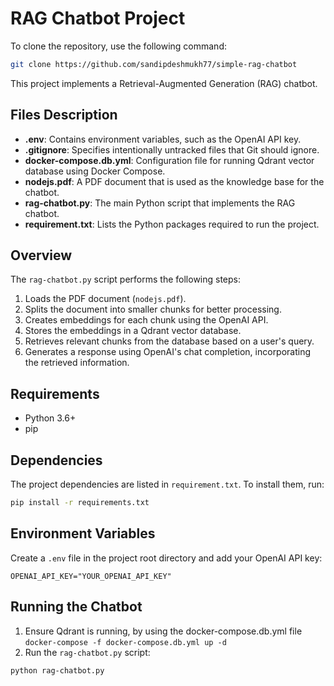 # RAG Chatbot Project

To clone the repository, use the following command:

```bash
git clone https://github.com/sandipdeshmukh77/simple-rag-chatbot
```

This project implements a Retrieval-Augmented Generation (RAG) chatbot.

## Files Description

- **.env**: Contains environment variables, such as the OpenAI API key.
- **.gitignore**: Specifies intentionally untracked files that Git should ignore.
- **docker-compose.db.yml**: Configuration file for running Qdrant vector database using Docker Compose.
- **nodejs.pdf**: A PDF document that is used as the knowledge base for the chatbot.
- **rag-chatbot.py**: The main Python script that implements the RAG chatbot.
- **requirement.txt**: Lists the Python packages required to run the project.

## Overview

The `rag-chatbot.py` script performs the following steps:

1.  Loads the PDF document (`nodejs.pdf`).
2.  Splits the document into smaller chunks for better processing.
3.  Creates embeddings for each chunk using the OpenAI API.
4.  Stores the embeddings in a Qdrant vector database.
5.  Retrieves relevant chunks from the database based on a user's query.
6.  Generates a response using OpenAI's chat completion, incorporating the retrieved information.

## Requirements

- Python 3.6+
- pip

## Dependencies

The project dependencies are listed in `requirement.txt`. To install them, run:

```bash
pip install -r requirements.txt
```

## Environment Variables

Create a `.env` file in the project root directory and add your OpenAI API key:

```
OPENAI_API_KEY="YOUR_OPENAI_API_KEY"
```

## Running the Chatbot

1.  Ensure Qdrant is running, by using the docker-compose.db.yml file `docker-compose -f docker-compose.db.yml up -d`
2.  Run the `rag-chatbot.py` script:

```bash
python rag-chatbot.py
```